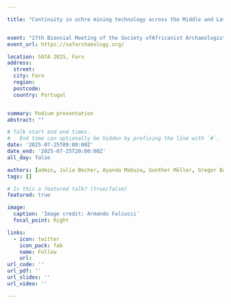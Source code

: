 ```yaml
---

title: "Continuity in ochre mining technology across the Middle and Later Stone Age of southernmost Africa: Three‑dimensional insights from Lion Cavern (Eswatini)"


event: "27th Biennial Meeting of the Society ofAfricanist Archaeologists (SAfA)"
event_url: https://safarchaeology.org/

location: SAfA 2025, Faro
address:
  street:
  city: Faro
  region:
  postcode:
  country: Portugal


summary: Podium presentation
abstract: ""

# Talk start and end times.
#   End time can optionally be hidden by prefixing the line with `#`.
date: '2025-07-25T09:00:00Z'
date_end: '2025-07-25T20:00:00Z'
all_day: false

authors: [admin, Julia Becher, Ayanda Mabuza, Gunther Möller, Gregor Bader]
tags: []

# Is this a featured talk? (true/false)
featured: true

image:
  caption: 'Image credit: Armando Falcucci'
  focal_point: Right

links:
  - icon: twitter
    icon_pack: fab
    name: Follow
    url:
url_code: ''
url_pdf: ''
url_slides: ''
url_video: ''

---
```


